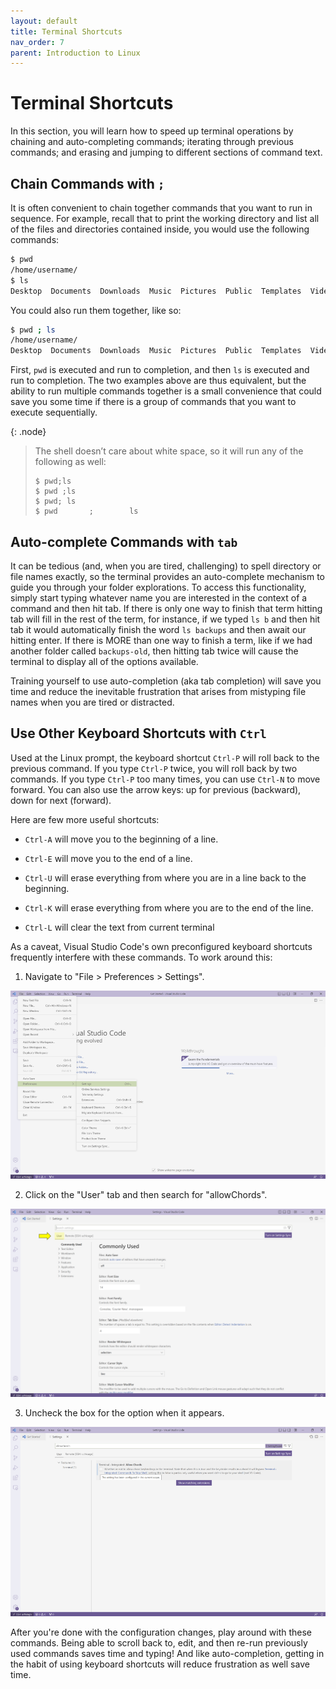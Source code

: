 ```yaml
---
layout: default
title: Terminal Shortcuts
nav_order: 7
parent: Introduction to Linux
---
```


# Terminal Shortcuts

In this section, you will learn how to speed up terminal operations by chaining and auto-completing commands; iterating through previous commands; and erasing and jumping to different sections of command text.

## Chain Commands with `;`

It is often convenient to chain together commands that you want to run in sequence. For example, recall that to print the working directory and list all of the files and directories contained inside, you would use the following commands:

```bash
$ pwd
/home/username/
$ ls
Desktop  Documents  Downloads  Music  Pictures  Public  Templates  Videos
```

You could also run them together, like so:

```bash
$ pwd ; ls
/home/username/
Desktop  Documents  Downloads  Music  Pictures  Public  Templates  Videos
```

First, `pwd` is executed and run to completion, and then `ls` is executed and run to completion. The two examples above are thus equivalent, but the ability to run multiple commands together is a small convenience that could save you some time if there is a group of commands that you want to execute sequentially.

{: .node}
> The shell doesn’t care about white space, so it will run any of the following as well:
> 
> ```
> $ pwd;ls
> $ pwd ;ls
> $ pwd; ls
> $ pwd       ;        ls
> ```

## Auto-complete Commands with `tab`

It can be tedious (and, when you are tired, challenging) to spell directory or file names exactly, so the terminal provides an auto-complete mechanism to guide you through your folder explorations. To access this functionality, simply start typing whatever name you are interested in the context of a command and then hit tab. If there is only one way to finish that term hitting tab will fill in the rest of the term, for instance, if we typed `ls b` and then hit tab it would automatically finish the word `ls backups` and then await our hitting enter. If there is MORE than one way to finish a term, like if we had another folder called `backups-old`, then hitting tab twice will cause the terminal to display all of the options available.

Training yourself to use auto-completion (aka tab completion) will save you time and reduce the inevitable frustration that arises from mistyping file names when you are tired or distracted.

## Use Other Keyboard Shortcuts with `Ctrl`

Used at the Linux prompt, the keyboard shortcut `Ctrl-P` will roll back to the previous command. If you type `Ctrl-P` twice, you will roll back by two commands. If you type `Ctrl-P` too many times, you can use `Ctrl-N` to move forward. You can also use the arrow keys: up for previous (backward), down for next (forward).

Here are few more useful shortcuts:

- `Ctrl-A` will move you to the beginning of a line.

- `Ctrl-E` will move you to the end of a line.

- `Ctrl-U` will erase everything from where you are in a line back to the beginning.

- `Ctrl-K` will erase everything from where you are to the end of the line.

- `Ctrl-L` will clear the text from current terminal

As a caveat, Visual Studio Code's own preconfigured keyboard shortcuts frequently interfere with these commands.  To work around this:

1.  Navigate to "File > Preferences > Settings".

![VS Code settings menu screenshot](../assets/img/linux-shortcuts-1.png)
          
2.  Click on the "User" tab and then search for "allowChords". 

![VS Code user settings screenshot](../assets/img/linux-shortcuts-2.png)
    
3.  Uncheck the box for the option when it appears.

![VS Code allowChords option screenshot](../assets/img/linux-shortcuts-3.png)

After you're done with the configuration changes, play around with these commands. Being able to scroll back to, edit, and then re-run previously used commands saves time and typing! And like auto-completion, getting in the habit of using keyboard shortcuts will reduce frustration as well save time.

